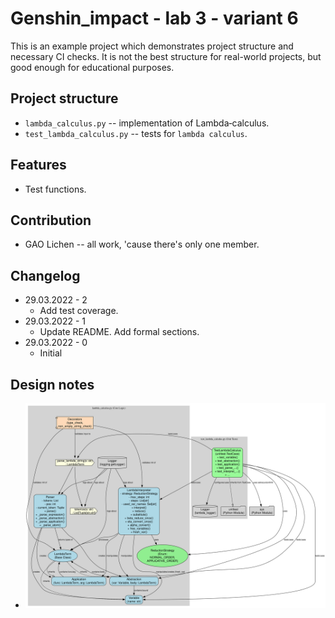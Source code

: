 # Genshin_impact - lab 3 - variant 6

This is an example project which demonstrates project structure and necessary
CI checks. It is not the best structure for real-world projects, but good
enough for educational purposes.

## Project structure

- `lambda_calculus.py` -- implementation of Lambda‐calculus.
- `test_lambda_calculus.py` -- tests for `lambda calculus`.

## Features

- Test functions.

## Contribution

- GAO Lichen -- all work, 'cause there's only one member.

## Changelog

- 29.03.2022 - 2
   - Add test coverage.
- 29.03.2022 - 1
   - Update README. Add formal sections.
- 29.03.2022 - 0
   - Initial

## Design notes

- ![Lambda Calculus System Diagram](lambda_calculus.svg)
